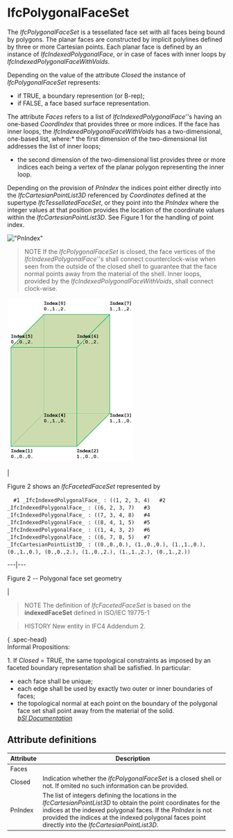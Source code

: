 IfcPolygonalFaceSet
===================
The _IfcPolygonalFaceSet_ is a tessellated face set with all faces being bound
by polygons. The planar faces are constructed by implicit polylines defined by
three or more Cartesian points. Each planar face is defined by an instance of
_IfcIndexedPolygonalFace_, or in case of faces with inner loops by
_IfcIndexedPolygonalFaceWithVoids_.  
  
Depending on the value of the attribute _Closed_ the instance of
_IfcPolygonalFaceSet_ represents:  
  
* if TRUE, a boundary represention (or B-rep);  
* if FALSE, a face based surface representation.  
  
  
  
The attribute _Faces_ refers to a list of _IfcIndexedPolygonalFace_''s having
an one-based _CoordIndex_ that provides three or more indices. If the face has
inner loops, the _IfcIndexedPolygonalFaceWithVoids_ has a two-dimensional,
one-based list, where:* the first dimension of the two-dimensional list
addresses the list of inner loops;  
* the second dimension of the two-dimensional list provides three or more indices each being a vertex of the planar polygon representing the inner loop.  
  
Depending on the provision of _PnIndex_ the indices point either directly into
the _IfcCartesianPointList3D_ referenced by _Coordinates_ defined at the
supertype _IfcTessellatedFaceSet_, or they point into the _PnIndex_ where the
integer values at that position provides the location of the coordinate values
within the _IfcCartesianPointList3D_. See Figure 1 for the handling of point
index.  
  
!["PnIndex"](../figures/ifcpolygonalfaceset_01.png "Figure 1 -- Use of
_PnIndex_")  
  
> NOTE  If the _IfcPolygonalFaceSet_ is closed, the face vertices of the
> _IfcIndexedPolygonalFace_''s shall connect counterclock-wise when seen from
> the outside of the closed shell to guarantee that the face normal points
> away from the material of the shell. Inner loops, provided by the
> _IfcIndexedPolygonalFaceWithVoids_, shall connect clock-wise.  
  
  
  
  
![IfcFacetedFaceSet_Example-01](../figures/ifcfacetedfaceset_example-01.png)  
  
|  

Figure 2 shows an _IfcFacetedFaceSet_ represented by  
  

  
`  
#1 _IfcIndexedPolygonalFace_ : ((1, 2, 3, 4)  
#2 _IfcIndexedPolygonalFace_ : ((6, 2, 3, 7)  
#3 _IfcIndexedPolygonalFace_ : ((7, 3, 4, 8)  
#4 _IfcIndexedPolygonalFace_ : ((8, 4, 1, 5)  
#5 _IfcIndexedPolygonalFace_ : ((1, 4, 3, 2)  
#6 _IfcIndexedPolygonalFace_ : ((6, 7, 8, 5)  
#7 _IfcCartesianPointList3D_ : ((0.,0.,0.), (1.,0.,0.), (1.,1.,0.),
(0.,1.,0.), (0.,0.,2.), (1.,0.,2.), (1.,1.,2.), (0.,1.,2.))  
`  
  
  
---|---  
  
  

Figure 2 -- Polygonal face set geometry

  
|  
  
  
  
  
> NOTE  The definition of _IfcFacetedFaceSet_ is based on the
> **indexedFaceSet** defined in ISO/IEC 19775-1  
  
> HISTORY  New entity in IFC4 Addendum 2.  
  
{ .spec-head}  
Informal Propositions:  
  
1\. If _Closed_ = TRUE, the same topological constraints as imposed by an
faceted boundary representation shall be safisfied. In particular:  
* each face shall be unique;  
* each edge shall be used by exactly two outer or inner boundaries of faces;  
* the topological normal at each point on the boundary of the polygonal face set shall point away from the material of the solid.  
[ _bSI
Documentation_](https://standards.buildingsmart.org/IFC/DEV/IFC4_2/FINAL/HTML/schema/ifcgeometricmodelresource/lexical/ifcpolygonalfaceset.htm)


Attribute definitions
---------------------
| Attribute   | Description                                                                                                                                                                                                                                                                                 |
|-------------|---------------------------------------------------------------------------------------------------------------------------------------------------------------------------------------------------------------------------------------------------------------------------------------------|
| Faces       |                                                                                                                                                                                                                                                                                             |
| Closed      | Indication whether the _IfcPolygonalFaceSet_ is a closed shell or not. If omited no such information can be provided.                                                                                                                                                                       |
| PnIndex     | The list of integers defining the locations in the _IfcCartesianPointList3D_ to obtain the point coordinates for the indices at the indexed polygonal faces. If the _PnIndex_ is not provided the indices at the indexed polygonal faces point directly into the _IfcCartesianPointList3D_. |

